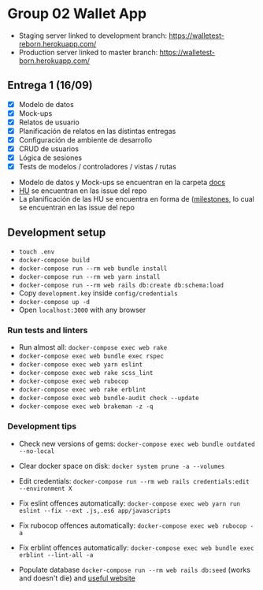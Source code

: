 # Group 02 Wallet App

- Staging server linked to development branch: https://walletest-reborn.herokuapp.com/
- Production server linked to master branch: https://walletest-born.herokuapp.com/

## Entrega 1 (16/09)

- [X] Modelo de datos
- [X] Mock-ups
- [X] Relatos de usuario
- [X] Planificación de relatos en las distintas entregas
- [X] Configuración de ambiente de desarrollo
- [X] CRUD de usuarios
- [X] Lógica de sesiones
- [X] Tests de modelos / controladores / vistas / rutas

+ Modelo de datos y Mock-ups se encuentran en la carpeta [docs](https://github.com/IIC3745-2020-2/grupo02/tree/master/docs)
+ [HU](https://github.com/IIC3745-2020-2/grupo02/issues) se encuentran en las issue del repo 
+ La planificación de las HU se encuentra en forma de ([milestones](https://github.com/IIC3745-2020-2/grupo02/milestones), lo cual se encuentran en las issue del repo 



## Development setup

* `touch .env`
* `docker-compose build`
* `docker-compose run --rm web bundle install`
* `docker-compose run --rm web yarn install`
* `docker-compose run --rm web rails db:create db:schema:load`
* Copy `development.key` inside `config/credentials`
* `docker-compose up -d`
* Open `localhost:3000` with any browser

### Run tests and linters

* Run almost all: `docker-compose exec web rake`
* `docker-compose exec web bundle exec rspec`
* `docker-compose exec web yarn eslint`
* `docker-compose exec web rake scss_lint`
* `docker-compose exec web rubocop`
* `docker-compose exec web rake erblint`
* `docker-compose exec web bundle-audit check --update`
* `docker-compose exec web brakeman -z -q`

### Development tips

* Check new versions of gems: `docker-compose exec web bundle outdated --no-local`
* Clear docker space on disk: `docker system prune -a --volumes`
* Edit credentials: `docker-compose run --rm web rails credentials:edit --environment X`
* Fix eslint offences automatically: `docker-compose exec web yarn run eslint --fix --ext .js,.es6 app/javascripts`
* Fix rubocop offences automatically: `docker-compose exec web rubocop -a`
* Fix erblint offences automatically: `docker-compose exec web bundle exec erblint --lint-all -a`

* Populate database `docker-compose run --rm web rails db:seed` (works and doesn't die) and [useful website](https://makeitrealcamp.gitbook.io/ruby-on-rails-5/seeds)